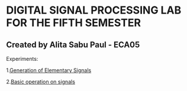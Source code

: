  # DIGITAL SIGNAL PROCESSING LAB FOR THE FIFTH SEMESTER
## Created by Alita Sabu Paul - ECA05

 Experiments:
 
 1.[Generation of Elementary Signals](https://github.com/alitaspaul/DSP-LAB/blob/master/Experiment1_DSP.ipynb)
 
 2.[Basic operation on signals](https://github.com/alitaspaul/DSP-LAB/blob/master/Experiment2_DSP.ipynb)
